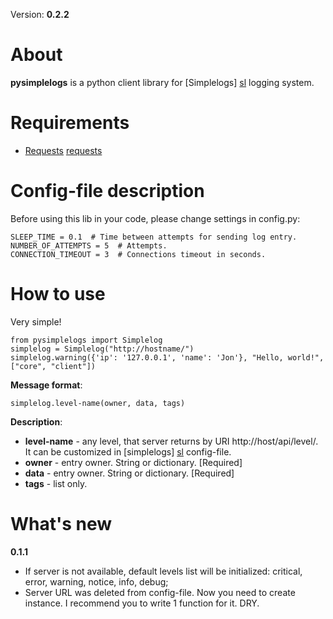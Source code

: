 Version: __0.2.2__

About
=====

__pysimplelogs__ is a python client library for [Simplelogs] [sl] logging system.


Requirements
============
  * [Requests] [requests]


[sl]: https://github.com/SkyFox/simplelogs
[requests]: http://docs.python-requests.org/en/latest/

Config-file description
=======================

Before using this lib in your code, please change settings in config.py:

    SLEEP_TIME = 0.1  # Time between attempts for sending log entry.
    NUMBER_OF_ATTEMPTS = 5  # Attempts.
    CONNECTION_TIMEOUT = 3  # Connections timeout in seconds.


How to use
==========

Very simple!

    from pysimplelogs import Simplelog
    simplelog = Simplelog("http://hostname/")
    simplelog.warning({'ip': '127.0.0.1', 'name': 'Jon'}, "Hello, world!", ["core", "client"])

__Message format__:

    simplelog.level-name(owner, data, tags)

__Description__:

  * __level-name__ - any level, that server returns by URI http://host/api/level/. It can be customized in
  [simplelogs] [sl] config-file.
  * __owner__ - entry owner. String or dictionary. [Required]
  * __data__ - entry owner. String or dictionary. [Required]
  * __tags__ - list only.

What's new
==========

__0.1.1__

  * If server is not available, default levels list will be initialized:
  critical, error, warning, notice, info, debug;
  * Server URL was deleted from config-file. Now you need to create instance.
  I recommend you to write 1 function for it. DRY.